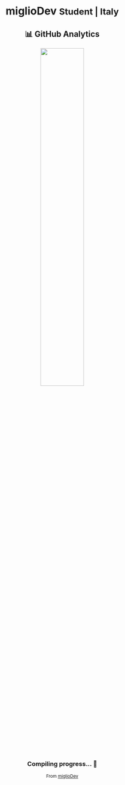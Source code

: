 <div align="center">

# miglioDev <small>Student | Italy</small>

## 📊 GitHub Analytics

<img src="https://github-readme-streak-stats.herokuapp.com/?user=miglioDev&theme=dark&hide_border=true&background=0D1117" width="48%" />

<br />

### Compiling progress... 🧠

<small>From [miglioDev](https://github.com/miglioDev)</small>

</div>
